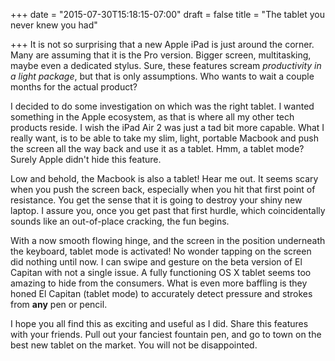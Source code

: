 +++
date = "2015-07-30T15:18:15-07:00"
draft = false
title = "The tablet you never knew you had"

+++
It is not so surprising that a new Apple iPad is just around the corner. Many are assuming that it is the Pro version. Bigger screen, multitasking, maybe even a dedicated stylus. Sure, these features scream _productivity in a light package_, but that is only assumptions. Who wants to wait a couple months for the actual product?<!--more-->

I decided to do some investigation on which was the right tablet. I wanted something in the Apple ecosystem, as that is where all my other tech products reside. I wish the iPad Air 2 was just a tad bit more capable. What I really want, is to be able to take my slim, light, portable Macbook and push the screen all the way back and use it as a tablet. Hmm, a tablet mode? Surely Apple didn't hide this feature.

Low and behold, the Macbook is also a tablet! Hear me out. It seems scary when you push the screen back, especially when you hit that first point of resistance. You get the sense that it is going to destroy your shiny new laptop. I assure you, once you get past that first hurdle, which coincidentally sounds like an out-of-place cracking, the fun begins.

With a now smooth flowing hinge, and the screen in the position underneath the keyboard, tablet mode is activated! No wonder tapping on the screen did nothing until now. I can swipe and gesture on the beta version of El Capitan with not a single issue. A fully functioning OS X tablet seems too amazing to hide from the consumers. What is even more baffling is they honed El Capitan (tablet mode) to accurately detect pressure and strokes from __any__ pen or pencil.

I hope you all find this as exciting and useful as I did. Share this features with your friends. Pull out your fanciest fountain pen, and go to town on the best new tablet on the market. You will not be disappointed.
